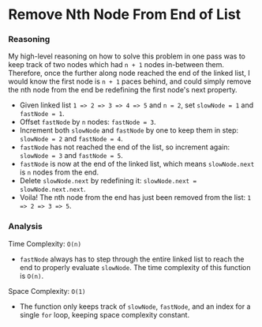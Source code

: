 # Remove Nth Node From End of List
### Reasoning
My high-level reasoning on how to solve this problem in one pass was to keep track of two nodes which had `n + 1` nodes in-between them. Therefore, once the further along node reached the end of the linked list, I would know the first node is `n + 1` paces behind, and could simply remove the nth node from the end be redefining the first node's next property.

* Given linked list `1 => 2 => 3 => 4 => 5` and `n = 2`, set `slowNode = 1` and `fastNode = 1`.
* Offset `fastNode` by `n` nodes: `fastNode = 3`.
* Increment both `slowNode` and `fastNode` by one to keep them in step: `slowNode = 2` and `fastNode = 4`.
* `fastNode` has not reached the end of the list, so increment again: `slowNode = 3` and `fastNode = 5`.
* `fastNode` is now at the end of the linked list, which means `slowNode.next` is `n` nodes from the end.
* Delete `slowNode.next` by redefining it: `slowNode.next = slowNode.next.next`.
* Voila! The nth node from the end has just been removed from the list: `1 => 2 => 3 => 5`.

### Analysis
Time Complexity: `O(n)`
* `fastNode` always has to step through the entire linked list to reach the end to properly evaluate `slowNode`. The time complexity of this function is `O(n)`.

Space Complexity: `O(1)`
* The function only keeps track of `slowNode`, `fastNode`, and an index for a single `for` loop, keeping space complexity constant.
